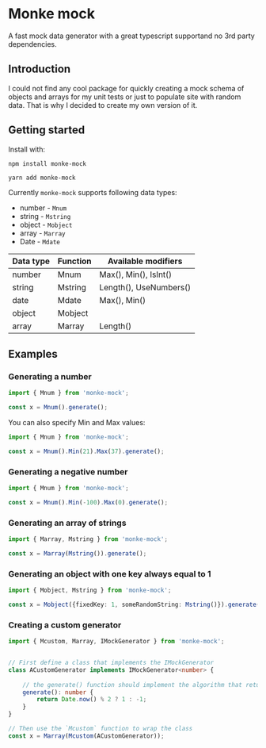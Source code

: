 # Monke mock

A fast mock data generator with a great typescript supportand no 3rd party dependencies.

## Introduction

I could not find any cool package for quickly creating a mock schema of objects and arrays for my unit tests or just to populate site with random data. That is why I decided to create my own version of it. 

## Getting started

Install with:
```
npm install monke-mock
```
```
yarn add monke-mock
```

Currently `monke-mock` supports following data types:
* number - `Mnum`
* string - `Mstring`
* object - `Mobject`
* array - `Marray`
* Date - `Mdate`

| Data type | Function | Available modifiers|
|-----------|----------|--------------------|
| number    | Mnum    | Max(), Min(), IsInt()|
| string    | Mstring | Length(), UseNumbers()|
| date      | Mdate   | Max(), Min()|
| object    | Mobject  | |
| array     | Marray  | Length() |

## Examples

### Generating a number

```typescript
import { Mnum } from 'monke-mock';

const x = Mnum().generate();
```

You can also specify Min and Max values:
```typescript
import { Mnum } from 'monke-mock';

const x = Mnum().Min(21).Max(37).generate();
```

### Generating a negative number

```typescript
import { Mnum } from 'monke-mock';

const x = Mnum().Min(-100).Max(0).generate();
```

### Generating an array of strings

```typescript
import { Marray, Mstring } from 'monke-mock';

const x = Marray(Mstring()).generate();
```

### Generating an object with one key always equal to 1

```typescript
import { Mobject, Mstring } from 'monke-mock';

const x = Mobject({fixedKey: 1, someRandomString: Mstring()}).generate();
```

### Creating a custom generator

```typescript
import { Mcustom, Marray, IMockGenerator } from 'monke-mock';


// First define a class that implements the IMockGenerator
class ACustomGenerator implements IMockGenerator<number> {
    
    // the generate() function should implement the algorithm that returns the random data 
    generate(): number {
        return Date.now() % 2 ? 1 : -1;
    }
}

// Then use the `Mcustom` function to wrap the class
const x = Marray(Mcustom(ACustomGenerator));
```